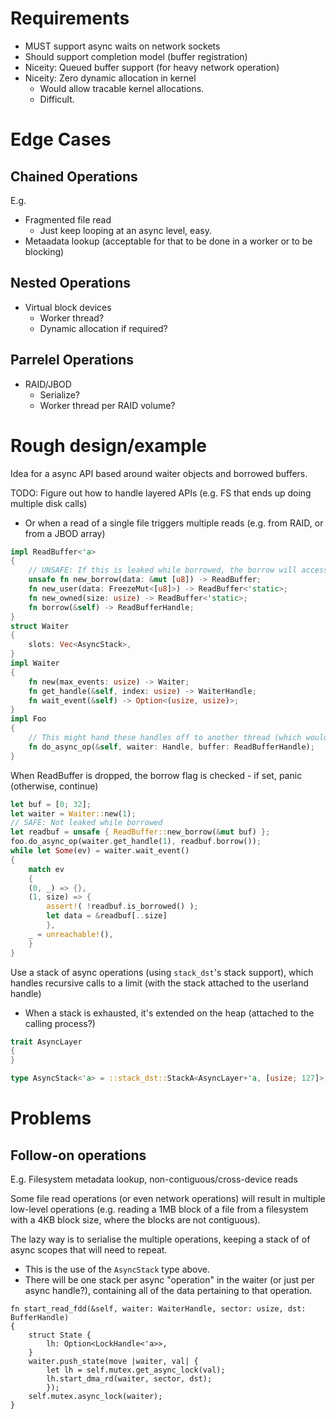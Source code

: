 
Requirements
============

- MUST support async waits on network sockets
- Should support completion model (buffer registration)
- Niceity: Queued buffer support (for heavy network operation)
- Niceity: Zero dynamic allocation in kernel
  - Would allow tracable kernel allocations.
  - Difficult.


Edge Cases
=========

Chained Operations
-----------------
E.g.
- Fragmented file read
  - Just keep looping at an async level, easy.
- Metaadata lookup (acceptable for that to be done in a worker or to be blocking)

Nested Operations
-----------------
- Virtual block devices
  - Worker thread?
  - Dynamic allocation if required?

Parrelel Operations
-------------------
- RAID/JBOD
  - Serialize?
  - Worker thread per RAID volume?

Rough design/example
======

Idea for a async API based around waiter objects and borrowed buffers.

TODO: Figure out how to handle layered APIs (e.g. FS that ends up doing multiple disk calls)
- Or when a read of a single file triggers multiple reads (e.g. from RAID, or from a JBOD array)

```rust
impl ReadBuffer<'a>
{
	// UNSAFE: If this is leaked while borrowed, the borrow will access invalidated memory
	unsafe fn new_borrow(data: &mut [u8]) -> ReadBuffer;
	fn new_user(data: FreezeMut<[u8]>) -> ReadBuffer<'static>;
	fn new_owned(size: usize) -> ReadBuffer<'static>;
	fn borrow(&self) -> ReadBufferHandle;
}
struct Waiter
{
	slots: Vec<AsyncStack>, 
}
impl Waiter
{
	fn new(max_events: usize) -> Waiter;
	fn get_handle(&self, index: usize) -> WaiterHandle;
	fn wait_event(&self) -> Option<(usize, usize)>;
}
impl Foo
{
	// This might hand these handles off to another thread (which would poke the waiter when data is read)
	fn do_async_op(&self, waiter: Handle, buffer: ReadBufferHandle);
}
```

When ReadBuffer is dropped, the borrow flag is checked - if set, panic (otherwise, continue)


```rust
let buf = [0; 32];
let waiter = Waiter::new(1);
// SAFE: Not leaked while borrowed
let readbuf = unsafe { ReadBuffer::new_borrow(&mut buf) };
foo.do_async_op(waiter.get_handle(1), readbuf.borrow());
while let Some(ev) = waiter.wait_event()
{
	match ev
	{
	(0, _) => {},
	(1, size) => {
		assert!( !readbuf.is_borrowed() );
		let data = &readbuf[..size]
		},
	_ = unreachable!(),
	}
}
```



Use a stack of async operations (using `stack_dst`'s stack support), which handles recursive calls to a limit (with the stack attached to the userland handle)
- When a stack is exhausted, it's extended on the heap (attached to the calling process?)

```rust
trait AsyncLayer
{
}

type AsyncStack<'a> = ::stack_dst::StackA<AsyncLayer+'a, [usize; 127]>;
```


Problems 
========

Follow-on operations
-------------------

E.g. Filesystem metadata lookup, non-contiguous/cross-device reads

Some file read operations (or even network operations) will result in multiple low-level operations (e.g. reading a 1MB block of a file from
a filesystem with a 4KB block size, where the blocks are not contiguous).

The lazy way is to serialise the multiple operations, keeping a stack of of async scopes that will need to repeat.
- This is the use of the `AsyncStack` type above.
- There will be one stack per async "operation" in the waiter (or just per async handle?), containing all of the data pertaining to that operation.


```
fn start_read_fdd(&self, waiter: WaiterHandle, sector: usize, dst: BufferHandle)
{
	struct State {
		lh: Option<LockHandle<'a>>,
	}
	waiter.push_state(move |waiter, val| {
		let lh = self.mutex.get_async_lock(val);
		lh.start_dma_rd(waiter, sector, dst);
		});
	self.mutex.async_lock(waiter);
}
```

